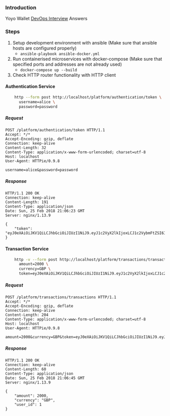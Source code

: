 ### Introduction
Yoyo Wallet [DevOps Interview] Answers

### Steps
1. Setup development environment with ansible (Make sure that ansible hosts are configured properly)
   * ``` ansible-playbook ansible-docker.yml ```
2. Run containerised microservices with docker-compose (Make sure that specified ports and addresses are not already used)
   * ``` docker-compose up --build ```
3. Check HTTP router functionality with HTTP client
#### Authentication Service
  ```bash
      http --form post http://localhost/platform/authentication/token \
        username=alice \
        password=password
  ```
##### Request
```http
POST /platform/authentication/token HTTP/1.1
Accept: */*
Accept-Encoding: gzip, deflate
Connection: keep-alive
Content-Length: 32
Content-Type: application/x-www-form-urlencoded; charset=utf-8
Host: localhost
User-Agent: HTTPie/0.9.8

username=alice&password=password
```
##### Response
```http
HTTP/1.1 200 OK
Connection: keep-alive
Content-Length: 191
Content-Type: application/json
Date: Sun, 25 Feb 2018 21:06:23 GMT
Server: nginx/1.13.9

{
    "token": "eyJ0eXAiOiJKV1QiLCJhbGciOiJIUzI1NiJ9.eyJ1c2VyX2lkIjoxLCJ1c2VybmFtZSI6ImFsaWNlIiwiY2FuX3RyYW5zYWN0Ijp0cnVlLCJleHAiOjE1MTk1OTI4MTN9.zf_rx_A7USFOXBDuGUk9fhDMzEe6zcDaleqoh588wRc"
}
```
#### Transaction Service
  ```bash
      http -v --form post http://localhost/platform/transactions/transactions \
        amount=2000 \
        currency=GBP \
        token=eyJ0eXAiOiJKV1QiLCJhbGciOiJIUzI1NiJ9.eyJ1c2VyX2lkIjoxLCJ1c2VybmFtZSI6ImFsaWNlIiwiY2FuX3RyYW5zYWN0Ijp0cnVlLCJleHAiOjE1MTk1OTI4MTN9.zf_rx_A7USFOXBDuGUk9fhDMzEe6zcDaleqoh588wRc
  ```
##### Request
```http
POST /platform/transactions/transactions HTTP/1.1
Accept: */*
Accept-Encoding: gzip, deflate
Connection: keep-alive
Content-Length: 204
Content-Type: application/x-www-form-urlencoded; charset=utf-8
Host: localhost
User-Agent: HTTPie/0.9.8

amount=2000&currency=GBP&token=eyJ0eXAiOiJKV1QiLCJhbGciOiJIUzI1NiJ9.eyJ1c2VyX2lkIjoxLCJ1c2VybmFtZSI6ImFsaWNlIiwiY2FuX3RyYW5zYWN0Ijp0cnVlLCJleHAiOjE1MTk1OTI4MTN9.zf_rx_A7USFOXBDuGUk9fhDMzEe6zcDaleqoh588wRc
```
##### Response
```http
HTTP/1.1 200 OK
Connection: keep-alive
Content-Length: 60
Content-Type: application/json
Date: Sun, 25 Feb 2018 21:06:45 GMT
Server: nginx/1.13.9

{
    "amount": 2000,
    "currency": "GBP",
    "user_id": 1
}
```
[DevOps Interview]: https://github.com/yoyowallet/devops-interview